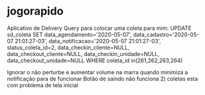 # jogorapido
Aplicativo de Delivery
Query para colocar uma coleta para mim:
UPDATE sd_coleta SET
data_agendamento='2020-05-07',
data_cadastro='2020-05-07 21:01:27-03',
data_notificacao='2020-05-07 21:01:27-03',
status_coleta_id=2,
data_checkin_cliente=NULL,
data_checkout_cliente=NULL,
data_checkin_unidade=NULL,
data_checkout_unidade=NULL
WHERE
coleta_id in(261,262,263,264)

Ignorar o não perturbe e aumentar volume na marra
quando minimiza a notificação para de funcionar
Botão de saindo não funciona
2) coletas esta com problema de tela inicial